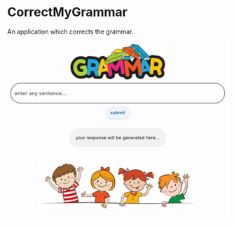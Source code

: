 # CorrectMyGrammar
An application which corrects the grammar.

<img src="https://github.com/kmranrg/CorrectMyGrammar/blob/main/productOverview.png">
